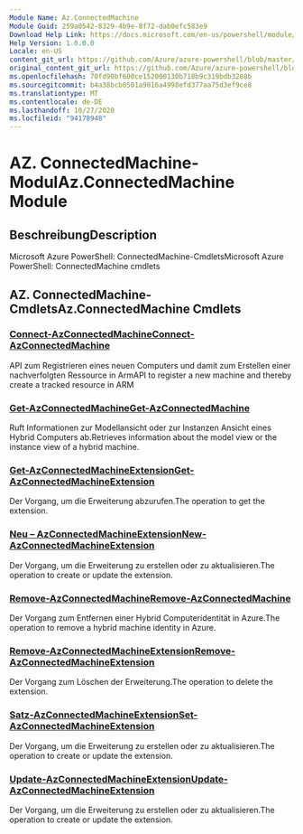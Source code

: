 ```yaml
---
Module Name: Az.ConnectedMachine
Module Guid: 259a0542-8329-4b9e-8f72-dab0efc583e9
Download Help Link: https://docs.microsoft.com/en-us/powershell/module/az.connectedmachine
Help Version: 1.0.0.0
Locale: en-US
content_git_url: https://github.com/Azure/azure-powershell/blob/master/src/ConnectedMachine/help/Az.ConnectedMachine.md
original_content_git_url: https://github.com/Azure/azure-powershell/blob/master/src/ConnectedMachine/help/Az.ConnectedMachine.md
ms.openlocfilehash: 70fd90bf600ce152000130b718b9c319bdb3288b
ms.sourcegitcommit: b4a38bcb0501a9016a4998efd377aa75d3ef9ce8
ms.translationtype: MT
ms.contentlocale: de-DE
ms.lasthandoff: 10/27/2020
ms.locfileid: "94178948"
---
```

# <span data-ttu-id="61df3-101">AZ. ConnectedMachine-Modul</span><span class="sxs-lookup"><span data-stu-id="61df3-101">Az.ConnectedMachine Module</span></span>
## <span data-ttu-id="61df3-102">Beschreibung</span><span class="sxs-lookup"><span data-stu-id="61df3-102">Description</span></span>
<span data-ttu-id="61df3-103">Microsoft Azure PowerShell: ConnectedMachine-Cmdlets</span><span class="sxs-lookup"><span data-stu-id="61df3-103">Microsoft Azure PowerShell: ConnectedMachine cmdlets</span></span>

## <span data-ttu-id="61df3-104">AZ. ConnectedMachine-Cmdlets</span><span class="sxs-lookup"><span data-stu-id="61df3-104">Az.ConnectedMachine Cmdlets</span></span>
### [<span data-ttu-id="61df3-105">Connect-AzConnectedMachine</span><span class="sxs-lookup"><span data-stu-id="61df3-105">Connect-AzConnectedMachine</span></span>](Connect-AzConnectedMachine.md)
<span data-ttu-id="61df3-106">API zum Registrieren eines neuen Computers und damit zum Erstellen einer nachverfolgten Ressource in Arm</span><span class="sxs-lookup"><span data-stu-id="61df3-106">API to register a new machine and thereby create a tracked resource in ARM</span></span>

### [<span data-ttu-id="61df3-107">Get-AzConnectedMachine</span><span class="sxs-lookup"><span data-stu-id="61df3-107">Get-AzConnectedMachine</span></span>](Get-AzConnectedMachine.md)
<span data-ttu-id="61df3-108">Ruft Informationen zur Modellansicht oder zur Instanzen Ansicht eines Hybrid Computers ab.</span><span class="sxs-lookup"><span data-stu-id="61df3-108">Retrieves information about the model view or the instance view of a hybrid machine.</span></span>

### [<span data-ttu-id="61df3-109">Get-AzConnectedMachineExtension</span><span class="sxs-lookup"><span data-stu-id="61df3-109">Get-AzConnectedMachineExtension</span></span>](Get-AzConnectedMachineExtension.md)
<span data-ttu-id="61df3-110">Der Vorgang, um die Erweiterung abzurufen.</span><span class="sxs-lookup"><span data-stu-id="61df3-110">The operation to get the extension.</span></span>

### [<span data-ttu-id="61df3-111">Neu – AzConnectedMachineExtension</span><span class="sxs-lookup"><span data-stu-id="61df3-111">New-AzConnectedMachineExtension</span></span>](New-AzConnectedMachineExtension.md)
<span data-ttu-id="61df3-112">Der Vorgang, um die Erweiterung zu erstellen oder zu aktualisieren.</span><span class="sxs-lookup"><span data-stu-id="61df3-112">The operation to create or update the extension.</span></span>

### [<span data-ttu-id="61df3-113">Remove-AzConnectedMachine</span><span class="sxs-lookup"><span data-stu-id="61df3-113">Remove-AzConnectedMachine</span></span>](Remove-AzConnectedMachine.md)
<span data-ttu-id="61df3-114">Der Vorgang zum Entfernen einer Hybrid Computeridentität in Azure.</span><span class="sxs-lookup"><span data-stu-id="61df3-114">The operation to remove a hybrid machine identity in Azure.</span></span>

### [<span data-ttu-id="61df3-115">Remove-AzConnectedMachineExtension</span><span class="sxs-lookup"><span data-stu-id="61df3-115">Remove-AzConnectedMachineExtension</span></span>](Remove-AzConnectedMachineExtension.md)
<span data-ttu-id="61df3-116">Der Vorgang zum Löschen der Erweiterung.</span><span class="sxs-lookup"><span data-stu-id="61df3-116">The operation to delete the extension.</span></span>

### [<span data-ttu-id="61df3-117">Satz-AzConnectedMachineExtension</span><span class="sxs-lookup"><span data-stu-id="61df3-117">Set-AzConnectedMachineExtension</span></span>](Set-AzConnectedMachineExtension.md)
<span data-ttu-id="61df3-118">Der Vorgang, um die Erweiterung zu erstellen oder zu aktualisieren.</span><span class="sxs-lookup"><span data-stu-id="61df3-118">The operation to create or update the extension.</span></span>

### [<span data-ttu-id="61df3-119">Update-AzConnectedMachineExtension</span><span class="sxs-lookup"><span data-stu-id="61df3-119">Update-AzConnectedMachineExtension</span></span>](Update-AzConnectedMachineExtension.md)
<span data-ttu-id="61df3-120">Der Vorgang, um die Erweiterung zu erstellen oder zu aktualisieren.</span><span class="sxs-lookup"><span data-stu-id="61df3-120">The operation to create or update the extension.</span></span>

